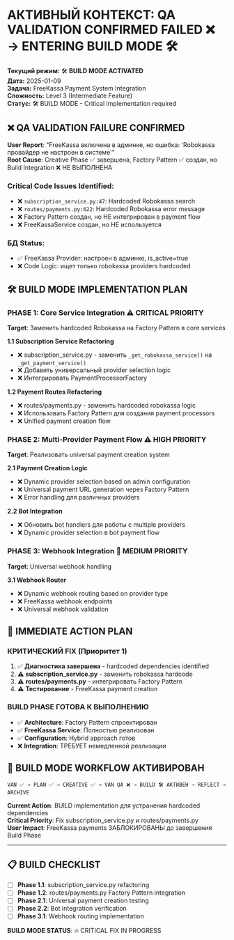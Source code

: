 # АКТИВНЫЙ КОНТЕКСТ: QA VALIDATION CONFIRMED FAILED ❌ → ENTERING BUILD MODE 🛠️

**Текущий режим:** 🛠️ **BUILD MODE ACTIVATED**  
**Дата:** 2025-01-09  
**Задача:** FreeKassa Payment System Integration  
**Сложность:** Level 3 (Intermediate Feature)  
**Статус:** 🛠️ BUILD MODE - Critical implementation required

## ❌ QA VALIDATION FAILURE CONFIRMED

**User Report**: "FreeKassa включена в админке, но ошибка: 'Robokassa провайдер не настроен в системе'"  
**Root Cause**: Creative Phase ✅ завершена, Factory Pattern ✅ создан, но Build Integration ❌ НЕ ВЫПОЛНЕНА

### **Critical Code Issues Identified**:
- ❌ `subscription_service.py:47`: Hardcoded Robokassa search
- ❌ `routes/payments.py:622`: Hardcoded Robokassa error message  
- ❌ Factory Pattern создан, но НЕ интегрирован в payment flow
- ❌ FreeKassaService создан, но НЕ используется

### **БД Status**:
- ✅ FreeKassa Provider: настроен в админке, is_active=true
- ❌ Code Logic: ищет только robokassa providers hardcoded

## 🛠️ BUILD MODE IMPLEMENTATION PLAN

### **PHASE 1: Core Service Integration** ⚠️ CRITICAL PRIORITY
**Target**: Заменить hardcoded Robokassa на Factory Pattern в core services

**1.1 Subscription Service Refactoring**
- ❌ subscription_service.py - заменить `_get_robokassa_service()` на `_get_payment_service()`
- ❌ Добавить универсальный provider selection logic
- ❌ Интегрировать PaymentProcessorFactory

**1.2 Payment Routes Refactoring**  
- ❌ routes/payments.py - заменить hardcoded robokassa logic
- ❌ Использовать Factory Pattern для создания payment processors
- ❌ Unified payment creation flow

### **PHASE 2: Multi-Provider Payment Flow** ⚠️ HIGH PRIORITY
**Target**: Реализовать universal payment creation system

**2.1 Payment Creation Logic**
- ❌ Dynamic provider selection based on admin configuration
- ❌ Universal payment URL generation через Factory Pattern
- ❌ Error handling для различных providers

**2.2 Bot Integration**
- ❌ Обновить bot handlers для работы с multiple providers
- ❌ Dynamic provider selection в bot payment flow

### **PHASE 3: Webhook Integration** 🔄 MEDIUM PRIORITY  
**Target**: Universal webhook handling

**3.1 Webhook Router**
- ❌ Dynamic webhook routing based on provider type
- ❌ FreeKassa webhook endpoints
- ❌ Universal webhook validation

## 🎯 IMMEDIATE ACTION PLAN

### **КРИТИЧЕСКИЙ FIX** (Приоритет 1)
1. ✅ **Диагностика завершена** - hardcoded dependencies identified
2. ⚠️ **subscription_service.py** - заменить robokassa hardcode
3. ⚠️ **routes/payments.py** - интегрировать Factory Pattern  
4. ⚠️ **Тестирование** - FreeKassa payment creation

### **BUILD PHASE ГОТОВА К ВЫПОЛНЕНИЮ**
- ✅ **Architecture**: Factory Pattern спроектирован
- ✅ **FreeKassa Service**: Полностью реализован
- ✅ **Configuration**: Hybrid approach готов
- ❌ **Integration**: ТРЕБУЕТ немедленной реализации

## 🚀 BUILD MODE WORKFLOW АКТИВИРОВАН

```
VAN ✅ → PLAN ✅ → CREATIVE ✅ → VAN QA ❌ → BUILD 🛠️ АКТИВЕН → REFLECT → ARCHIVE
```

**Current Action**: BUILD implementation для устранения hardcoded dependencies  
**Critical Priority**: Fix subscription_service.py и routes/payments.py  
**User Impact**: FreeKassa payments ЗАБЛОКИРОВАНЫ до завершения Build Phase

---

## 📋 BUILD CHECKLIST

- [ ] **Phase 1.1**: subscription_service.py refactoring
- [ ] **Phase 1.2**: routes/payments.py Factory Pattern integration  
- [ ] **Phase 2.1**: Universal payment creation testing
- [ ] **Phase 2.2**: Bot integration verification
- [ ] **Phase 3.1**: Webhook routing implementation

**BUILD MODE STATUS**: 🔥 CRITICAL FIX IN PROGRESS 